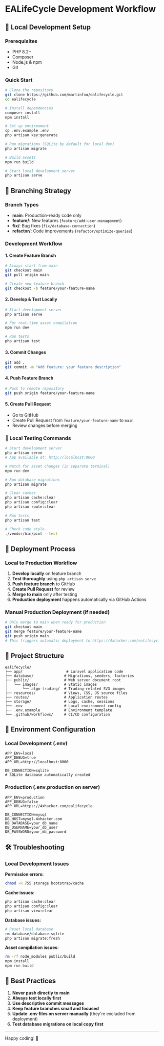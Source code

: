# EALifeCycle Development Workflow

## 🚀 Local Development Setup

### Prerequisites
- PHP 8.2+ 
- Composer
- Node.js & npm
- Git

### Quick Start
```bash
# Clone the repository
git clone https://github.com/martinfou/ealifecycle.git
cd ealifecycle

# Install dependencies
composer install
npm install

# Set up environment
cp .env.example .env
php artisan key:generate

# Run migrations (SQLite by default for local dev)
php artisan migrate

# Build assets
npm run build

# Start local development server
php artisan serve
```

## 🌳 Branching Strategy

### Branch Types
- **main**: Production-ready code only
- **feature/**: New features (`feature/add-user-management`)
- **fix/**: Bug fixes (`fix/database-connection`)
- **refactor/**: Code improvements (`refactor/optimize-queries`)

### Development Workflow

#### 1. Create Feature Branch
```bash
# Always start from main
git checkout main
git pull origin main

# Create new feature branch
git checkout -b feature/your-feature-name
```

#### 2. Develop & Test Locally
```bash
# Start development server
php artisan serve

# For real-time asset compilation
npm run dev

# Run tests
php artisan test
```

#### 3. Commit Changes
```bash
git add .
git commit -m "Add feature: your feature description"
```

#### 4. Push Feature Branch
```bash
# Push to remote repository
git push origin feature/your-feature-name
```

#### 5. Create Pull Request
- Go to GitHub
- Create Pull Request from `feature/your-feature-name` to `main`
- Review changes before merging

### 🧪 Local Testing Commands

```bash
# Start development server
php artisan serve
# App available at: http://localhost:8000

# Watch for asset changes (in separate terminal)
npm run dev

# Run database migrations
php artisan migrate

# Clear caches
php artisan cache:clear
php artisan config:clear
php artisan route:clear

# Run tests
php artisan test

# Check code style
./vendor/bin/pint --test
```

## 🚀 Deployment Process

### Local to Production Workflow

1. **Develop locally** on feature branch
2. **Test thoroughly** using `php artisan serve`
3. **Push feature branch** to GitHub
4. **Create Pull Request** for review
5. **Merge to main** only after testing
6. **Production deployment** happens automatically via GitHub Actions

### Manual Production Deployment (if needed)
```bash
# Only merge to main when ready for production
git checkout main
git merge feature/your-feature-name
git push origin main
# This triggers automatic deployment to https://4xhacker.com/ealifecycle/
```

## 📁 Project Structure

```
ealifecycle/
├── app/                    # Laravel application code
├── database/              # Migrations, seeders, factories
├── public/                # Web server document root
│   └── images/            # Static images
│       └── algo-trading/  # Trading-related SVG images
├── resources/             # Views, CSS, JS source files
├── routes/                # Application routes
├── storage/               # Logs, cache, sessions
├── .env                   # Local environment config
├── .env.example           # Environment template
└── .github/workflows/     # CI/CD configuration
```

## 🔧 Environment Configuration

### Local Development (.env)
```env
APP_ENV=local
APP_DEBUG=true
APP_URL=http://localhost:8000

DB_CONNECTION=sqlite
# SQLite database automatically created
```

### Production (.env.production on server)
```env
APP_ENV=production
APP_DEBUG=false
APP_URL=https://4xhacker.com/ealifecycle

DB_CONNECTION=mysql
DB_HOST=mysql.4xhacker.com
DB_DATABASE=your_db_name
DB_USERNAME=your_db_user
DB_PASSWORD=your_db_password
```

## 🛠️ Troubleshooting

### Local Development Issues

**Permission errors:**
```bash
chmod -R 755 storage bootstrap/cache
```

**Cache issues:**
```bash
php artisan cache:clear
php artisan config:clear
php artisan view:clear
```

**Database issues:**
```bash
# Reset local database
rm database/database.sqlite
php artisan migrate:fresh
```

**Asset compilation issues:**
```bash
rm -rf node_modules public/build
npm install
npm run build
```

## 📝 Best Practices

1. **Never push directly to main**
2. **Always test locally first**
3. **Use descriptive commit messages**
4. **Keep feature branches small and focused**
5. **Update .env files on server manually** (they're excluded from deployment)
6. **Test database migrations on local copy first**

---

Happy coding! 🚀 